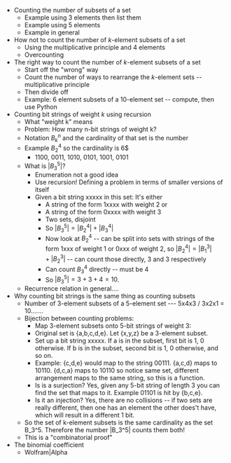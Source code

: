 - Counting the number of subsets of a set
	- Example using 3 elements then list them 
	- Example using 5 elements
	- Example in general
- How not to count the number of $k$-element subsets of a set 
	- Using the multiplicative principle and 4 elements 
	- Overcounting 
- The right way to count the number of $k$-element subsets of a set
	- Start off the "wrong" way
	- Count the number of ways to rearrange the $k$-element sets -- multiplicative principle
	- Then divide off
	- Example: 6 element subsets of a 10-element set -- compute, then use Python
- Counting bit strings of weight $k$ using recursion 
	- What "weight k" means 
	- Problem: How many n-bit strings of weight k? 
	- Notation $B_k^n$ and the cardinality of that set is the number
	- Example $B_2^4$ so the cardinality is 6$
		- 1100, 0011, 1010, 0101, 1001, 0101
	- What is $|B_3^5|$? 
		- Enumeration not a good idea
		- Use recursion! Defining a problem in terms of smaller versions of itself 
		- Given a bit string xxxxx in this set: It's either 
			- A string of the form 1xxxx with weight 2 or 
			- A string of the form 0xxxx with weight 3
			- Two sets, disjoint
			- So $|B_3^5| = |B_2^4| + |B_3^4|$
			- Now look at $B_2^4$ -- can be split into sets with strings of the form 1xxx of weight 1 or 0xxx of weight 2, so $|B_2^4|= |B_1^3| + |B_2^3|$   -- can count those directly, 3 and 3 respectively
			- Can count $B_3^4$ directly -- must be 4
			- So $|B_3^5| = 3 + 3 + 4 = 10$. 
	- Recurrence relation in general.... 
- Why counting bit strings is the same thing as counting subsets 
	- Number of 3-element subsets of a 5-element set --- 5x4x3 / 3x2x1 = 10....... 
	- Bijection between counting problems: 
		- Map 3-element subsets onto 5-bit strings of weight 3:
		- Original set is {a,b,c,d,e}. Let {x,y,z} be a 3-element subset. 
		- Set up a bit string xxxxx. If a is in the subset, first bit is 1, 0 otherwise.   If b is in the subset, second bit is 1, 0 otherwise, and so on. 
		- Example: {c,d,e} would map to the string 00111. {a,c,d} maps to 10110. {d,c,a} maps to 10110 so notice same set, different arrangement maps to the same string, so this is a function. 
		- Is is a surjection? Yes, given any 5-bit string of length 3 you can find the set that maps to it. Example 01101 is hit by {b,c,e}. 
		- Is it an injection? Yes, there are no collisions -- if two sets are really different, then one has an element the other does't have, which will result in a different 1 bit. 
	- So the set of k-element subsets is the same cardinality as the set B_3^5. Therefore the number |B_3^5| counts them both! 
	- This is a "combinatorial proof" 
- The binomial coefficient 
	- Wolfram|Alpha 
<!--stackedit_data:
eyJoaXN0b3J5IjpbLTEyMzk2OTg3NzhdfQ==
-->